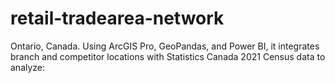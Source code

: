 # retail-tradearea-network
Ontario, Canada. Using ArcGIS Pro, GeoPandas, and Power BI, it integrates branch and competitor locations with Statistics Canada 2021 Census data to analyze:
